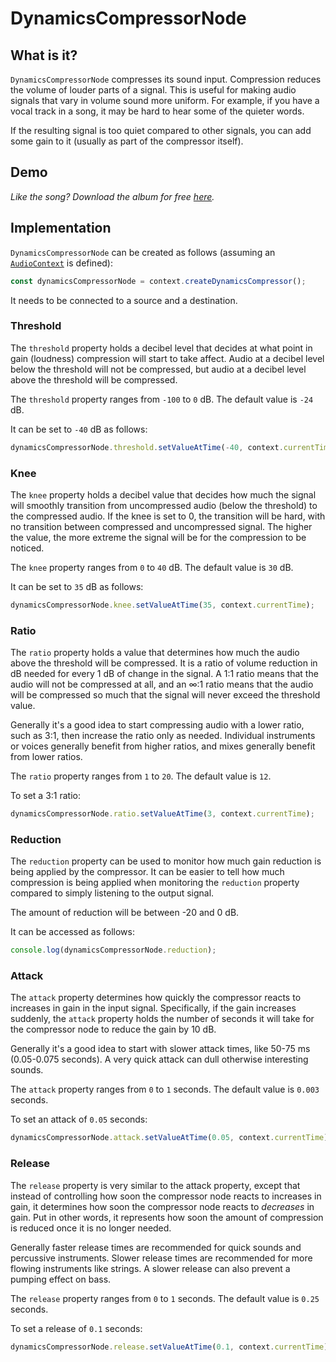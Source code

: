 # DynamicsCompressorNode

## What is it?

`DynamicsCompressorNode` compresses its sound input.  Compression reduces the volume of louder parts of a signal.  This is useful for making audio signals that vary in volume sound more uniform.  For example, if you have a vocal track in a song, it may be hard to hear some of the quieter words.

If the resulting signal is too quiet compared to other signals, you can add some gain to it (usually as part of the compressor itself).

## Demo

_Like the song?  Download the album for free [here](https://interlucid.bandcamp.com/album/acquisition)._

<audio-demo>
    <template>
        <audio src="./sounds/songs/options.m4a" controls controlsList="nodownload"></audio>
        <button onclick="toggleCompression()">Turn compression <span id="compression">off</span></button>
        <br>
        Threshold (<span id="threshold">-24</span> dB):
        <input type="range" min="-100" max="0" value="-24" oninput="changeThreshold(value)">
        Knee (<span id="knee">30</span> dB): 
        <input type="range" min="0" max="40" value="30" oninput="changeKnee(value)">
        Ratio (<span id="ratio">12</span>:1):
        <input type="range" min="1" max="20" value="12" oninput="changeRatio(value)">
        Attack (<span id="attack">0.003</span> s):
        <input type="range" min="0" max="1000" value="3" oninput="changeAttack(value)">
        Release (<span id="release">0.250</span> s):
        <input type="range" min="0" max="1000" value="250" oninput="changeRelease(value)">
        Reduction (<span id="reduction"></span> dB):
        <div id="meter" style="background-color: cyan; height: 1em;"></div>
        <script>
            const context = new AudioContext();
            let mediaElementAudioSourceNode;
            // create a new media source node using the <audio> element
            const audioNode = document.querySelector('audio');
            mediaElementAudioSourceNode = context.createMediaElementSource(audioNode);
            // create a dynamics compressor node
            const dynamicsCompressorNode = context.createDynamicsCompressor()
            // connect the media source to the threshold
            mediaElementAudioSourceNode.connect(dynamicsCompressorNode);
            // connect the compressor node to the destination
            dynamicsCompressorNode.connect(context.destination);
            let compressionIsOn = true;
            // toggle compression
            const toggleCompression = () => {
                mediaElementAudioSourceNode.disconnect();
                mediaElementAudioSourceNode.connect(compressionIsOn ? context.destination : dynamicsCompressorNode);
                document.querySelector('#compression').innerText = compressionIsOn ? 'on' : 'off';
                compressionIsOn = !compressionIsOn;
            }
            // change threshold
            const changeThreshold = (threshold) => {
                dynamicsCompressorNode.threshold.setValueAtTime(threshold, context.currentTime)
                document.querySelector('#threshold').innerText = threshold;
            }
            // change knee
            const changeKnee = (knee) => {
                dynamicsCompressorNode.knee.setValueAtTime(knee, context.currentTime)
                document.querySelector('#knee').innerText = knee;
            }
            // change ratio
            const changeRatio = (ratio) => {
                dynamicsCompressorNode.ratio.setValueAtTime(ratio, context.currentTime)
                document.querySelector('#ratio').innerText = ratio;
            }
            // change attack
            const changeAttack = (attack) => {
                dynamicsCompressorNode.attack.setValueAtTime(attack / 1000, context.currentTime)
                document.querySelector('#attack').innerText = attack / 1000;
            }
            // change release
            const changeRelease = (release) => {
                dynamicsCompressorNode.release.setValueAtTime(release / 1000, context.currentTime)
                document.querySelector('#release').innerText = release / 1000;
            }
            // display feedback on reduction
            window.setInterval(() => {
                document.querySelector('#meter').style.width = `${Math.min(Math.abs(dynamicsCompressorNode.reduction) * 5, 100)}%`;
                document.querySelector('#reduction').innerText = parseInt(dynamicsCompressorNode.reduction);
            }, 10)
        </script>
    </template>
</audio-demo>

## Implementation

`DynamicsCompressorNode` can be created as follows (assuming an [`AudioContext`](audio-context) is defined):

```javascript
const dynamicsCompressorNode = context.createDynamicsCompressor();
```

It needs to be connected to a source and a destination.

### Threshold

The `threshold` property holds a decibel level that decides at what point in gain (loudness) compression will start to take affect.  Audio at a decibel level below the threshold will not be compressed, but audio at a decibel level above the threshold will be compressed.

The `threshold` property ranges from `-100` to `0` dB.  The default value is `-24` dB.

It can be set to `-40` dB as follows:

```javascript
dynamicsCompressorNode.threshold.setValueAtTime(-40, context.currentTime);
```

### Knee

The `knee` property holds a decibel value that decides how much the signal will smoothly transition from uncompressed audio (below the threshold) to the compressed audio.  If the knee is set to 0, the transition will be hard, with no transition between compressed and uncompressed signal.  The higher the value, the more extreme the signal will be for the compression to be noticed.

The `knee` property ranges from `0` to `40` dB.  The default value is `30` dB.

It can be set to `35` dB as follows:

```javascript
dynamicsCompressorNode.knee.setValueAtTime(35, context.currentTime);
```

### Ratio

The `ratio` property holds a value that determines how much the audio above the threshold will be compressed.  It is a ratio of volume reduction in dB needed for every 1 dB of change in the signal.  A 1:1 ratio means that the audio will not be compressed at all, and an ∞:1 ratio means that the audio will be compressed so much that the signal will never exceed the threshold value.

Generally it's a good idea to start compressing audio with a lower ratio, such as 3:1, then increase the ratio only as needed.  Individual instruments or voices generally benefit from higher ratios, and mixes generally benefit from lower ratios.

The `ratio` property ranges from `1` to `20`.  The default value is `12`.

To set a 3:1 ratio:

```javascript
dynamicsCompressorNode.ratio.setValueAtTime(3, context.currentTime);
```

### Reduction

The `reduction` property can be used to monitor how much gain reduction is being applied by the compressor.  It can be easier to tell how much compression is being applied when monitoring the `reduction` property compared to simply listening to the output signal.

The amount of reduction will be between -20 and 0 dB.

It can be accessed as follows:

```javascript
console.log(dynamicsCompressorNode.reduction);
```

### Attack

The `attack` property determines how quickly the compressor reacts to increases in gain in the input signal.  Specifically, if the gain increases suddenly, the `attack` property holds the number of seconds it will take for the compressor node to reduce the gain by 10 dB.

Generally it's a good idea to start with slower attack times, like 50-75 ms (0.05-0.075 seconds).  A very quick attack can dull otherwise interesting sounds.

The `attack` property ranges from `0` to `1` seconds.  The default value is `0.003` seconds.

To set an attack of `0.05` seconds:

```javascript
dynamicsCompressorNode.attack.setValueAtTime(0.05, context.currentTime);
```

### Release

The `release` property is very similar to the attack property, except that instead of controlling how soon the compressor node reacts to increases in gain, it determines how soon the compressor node reacts to _decreases_ in gain.  Put in other words, it represents how soon the amount of compression is reduced once it is no longer needed.

Generally faster release times are recommended for quick sounds and percussive instruments.  Slower release times are recommended for more flowing instruments like strings.  A slower release can also prevent a pumping effect on bass.

The `release` property ranges from `0` to `1` seconds.  The default value is `0.25` seconds.

To set a release of `0.1` seconds:

```javascript
dynamicsCompressorNode.release.setValueAtTime(0.1, context.currentTime);
```
